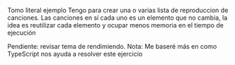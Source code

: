 Tomo literal ejemplo
Tengo para crear una o varias lista de reproduccion de canciones.
Las canciones en sí cada uno es un elemento que no cambia, la idea es reutilizar cada elemento y ocupar menos memoria en el tiempo de ejecución

Pendiente: revisar tema de rendimiendo.
Nota: Me baseré más en como TypeScript nos ayuda a resolver este ejercicio